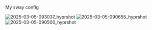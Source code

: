 My sway config


![2025-03-05-093037_hyprshot](https://github.com/user-attachments/assets/1bc78efa-df42-4cec-b396-774b9ec8f323)
![2025-03-05-090655_hyprshot](https://github.com/user-attachments/assets/ccf39cdd-c53e-484e-8e39-0c66c456ef27)
![2025-03-05-090500_hyprshot](https://github.com/user-attachments/assets/3668435d-1a74-4c34-a368-3d90225689ee)
